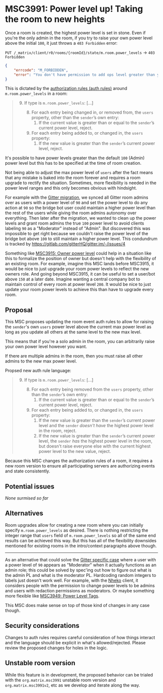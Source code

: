 # MSC3991: Power level up! Taking the room to new heights

Once a room is created, the highest power level is set in stone. Even if you're the only
admin in the room, if you try to raise your own power level above the initial `100`, it
just throws a `403 Forbidden` error:

`PUT /_matrix/client/r0/rooms/{roomId}/state/m.room.power_levels` -> `403 Forbidden`
```json
{
    "errcode": "M_FORBIDDEN",
    "error": "You don't have permission to add ops level greater than your own"
}
```

This is dictated by the [authorization rules (auth
rules)](https://spec.matrix.org/v1.5/rooms/v10/#authorization-rules) around
`m.room.power_levels` in a room:

>  9. If type is `m.room.power_levels`:
>     [...]
> 
>      8. For each entry being changed in, or removed from, the `users` property, other than the `sender`’s own entry:
>          1. If the current value is greater than or equal to the `sender`’s current power level, reject.
>      9. For each entry being added to, or changed in, the `users` property:
>          1. If the new value is greater than the `sender`’s current power level, reject.

It's possible to have power levels greater than the default `100` (Admin) power level
but this has to be specified at the time of room creation.

Not being able to adjust the max power level of `users` after the fact means that any
mistake is baked into the room forever and requires a room upgrade to rectify the
situation. Sometimes, more flexibility is needed in the power level ranges and this only
becomes obvious with hindsight.

For example with the [Gitter
migration](https://blog.gitter.im/2023/02/13/gitter-has-fully-migrated-to-matrix/), we
synced all Gitter room admins over as users with a power level of `90` and set the power
level to do any action at `90` so the bridge bot user could maintain a higher power
level than the rest of the users while giving the room admins autonomy over everything.
Then later after the migration, we wanted to clean up the power levels and grant room
admins the true `100` power level to avoid clients labeling `90` as a "Moderator"
instead of "Admin". But discovered this was impossible to get right because we couldn't
raise the power level of the bridge bot above `100` to still maintain a higher power
level. This condundrum is tracked by https://gitlab.com/gitterHQ/gitter.im/-/issues/4

Something like [MSC3915: Owner power
level](https://github.com/matrix-org/matrix-spec-proposals/pull/3915) could help in a
situation like this to formalize the position of owner but doesn't help with the
flexibility of an existing room. For example, imagine this MSC lands before MSC3915, it
would be nice to just upgrade your room power levels to reflect the new owners role. And
going beyond MSC3915, it can be useful to set a user/bot above `150` at a later date.
Imagine wanting a central company bot to maintain control of every room at power level
`200`. It would be nice to just update your room power levels to achieve this than have
to upgrade every room.


## Proposal

This MSC proposes updating the room event auth rules to allow for raising the `sender`'s
own `users` power level above the current max power level as long as you update all
others at the same level to the new max level.

This means that if you're a solo admin in the room, you can arbitrarily raise your own
power level however you want.

If there are multiple admins in the room, then you must raise all other admins to the
new max power level.

Propsed new auth rule language:

>  9. If type is `m.room.power_levels`:
>     [...]
> 
>      8. For each entry being removed from the `users` property, other than the `sender`’s own entry:
>          1. If the current value is greater than or equal to the `sender`’s current power level, reject.
>      9. For each entry being added to, or changed in, the `users` property:
>          1. If the new value is greater than the `sender`’s current power level and the `sender` *doesn't have* the highest power level in the room, reject.
>          1. If the new value is greater than the `sender`’s current power level, the `sender` *has* the highest power level in the room, but doesn't raise everyone else with the current highest power level to the new value, reject.

Because this MSC changes the authorization rules of a room, it requires a new room
version to ensure all participating servers are authorizing events and state
consistently.


## Potential issues

*None surmised so far*


## Alternatives

Room upgrades allow for creating a new room where you can initially specify
`m.room.power_levels` as desired. There is nothing restricting the integer range that
`users` field of `m.room.power_levels` so all of the same end results can be achieved
this way. But this has all of the flexibility downsides mentioned for existing rooms in
the intro/context paragraphs above though.

---

As an alternative that could solve the [Gitter specific
case](https://gitlab.com/gitterHQ/gitter.im/-/issues/4) where a user with a power level
of `90` appears as "Moderator" when it actually functions as an admin role; this could
be solved by spec'ing out how to figure out what is the admin PL and what is the
moderator PL. Hardcoding random integers to labels just doesn't work well. For example,
with the [Nheko](https://github.com/Nheko-Reborn/nheko) client, it considers people with
the permission to change power levels to be admins and users with redaction permissions
as moderators. Or maybe something more flexible like [MSC3949: Power Level
Tags](https://github.com/matrix-org/matrix-spec-proposals/pull/3949).

This MSC does make sense on top of those kind of changes in any case though.


## Security considerations

Changes to auth rules requires careful consideration of how things interact and the
language should be explicit in what's allowed/rejected. Please review the proposed
changes for holes in the logic.


## Unstable room version

While this feature is in development, the proposed behavior can be trialed with the
`org.matrix.msc3991` unstable room version and `org.matrix.msc3991v2`, etc as we develop
and iterate along the way.
